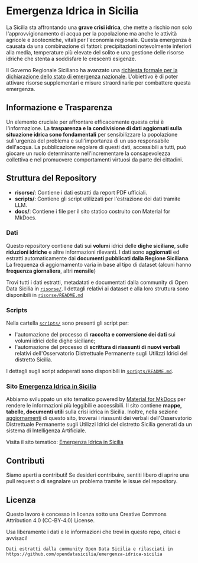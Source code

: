 # Emergenza Idrica in Sicilia

La Sicilia sta affrontando una **grave crisi idrica**, che mette a rischio non solo l'approvvigionamento di acqua per la popolazione ma anche le attività agricole e zootecniche, vitali per l'economia regionale. Questa emergenza è causata da una combinazione di fattori: precipitazioni notevolmente inferiori alla media, temperature più elevate del solito e una gestione delle risorse idriche che stenta a soddisfare le crescenti esigenze.

Il Governo Regionale Siciliano ha avanzato una [richiesta formale per la dichiarazione dello stato di emergenza nazionale](docs/documenti-utili/emergenza_nazionale_art7e24_dlvo2018n1.pdf). L'obiettivo è di poter attivare risorse supplementari e misure straordinarie per combattere questa emergenza.

## Informazione e Trasparenza

Un elemento cruciale per affrontare efficacemente questa crisi è l'informazione. La **trasparenza e la condivisione di dati aggiornati sulla situazione idrica sono fondamentali** per sensibilizzare la popolazione sull'urgenza del problema e sull'importanza di un uso responsabile dell'acqua. La pubblicazione regolare di questi dati, accessibili a tutti, può giocare un ruolo determinante nell'incrementare la consapevolezza collettiva e nel promuovere comportamenti virtuosi da parte dei cittadini.

## Struttura del Repository

- **risorse/**: Contiene i dati estratti da report PDF ufficiali.
- **scripts/**: Contiene gli script utilizzati per l'estrazione dei dati tramite LLM.
- **docs/**: Contiene i file per il sito statico costruito con Material for MkDocs.


### Dati

Questo repository contiene dati sui **volumi** idrici delle **dighe siciliane**, sulle **riduzioni idriche** e altre informazioni rilevanti. I dati sono **aggiornati** ed estratti automaticamente dai **documenti pubblicati dalla Regione Siciliana**. La frequenza di aggiornamento varia in base al tipo di dataset (alcuni hanno **frequenza giornaliera**, altri **mensile**)

Trovi tutti i dati estratti, metadatati e documentati dalla community di Open Data Sicilia in [`risorse/`](risorse/). I dettagli relativi ai dataset e alla loro struttura sono disponibili in [`risorse/README.md`](risorse/README.md)

### Scripts

Nella cartella [`scripts/`](scripts/) sono presenti gli script per:
- l'automazione del processo di **raccolta e conversione dei dati** sui volumi idrici delle dighe siciliane;
- l'automazione del processo di **scrittura di riassunti di nuovi verbali** relativi dell'Osservatorio Distrettuale Permanente sugli Utilizzi Idrici del distretto Sicilia.

I dettagli sugli script adoperati sono disponibili in [`scripts/README.md`](scripts/README.md).


### Sito [Emergenza Idrica in Sicilia](https://opendatasicilia.github.io/emergenza-idrica-sicilia/)
Abbiamo sviluppato un sito tematico powered by [Material for MkDocs](https://squidfunk.github.io/mkdocs-material/) per rendere le informazioni più leggibili e accessibili. Il sito contiene **mappe, tabelle, documenti utili** sulla crisi idrica in Sicilia. Inoltre, nella sezione [aggiornamenti](https://opendatasicilia.github.io/emergenza-idrica-sicilia/aggiornamenti/) di questo sito, troverai i riassunti dei verbali dell'Osservatorio Distrettuale Permanente sugli Utilizzi Idrici del distretto Sicilia generati da un sistema di Intelligenza Artificiale.

Visita il sito tematico: [Emergenza Idrica in Sicilia](https://opendatasicilia.github.io/emergenza-idrica-sicilia/)

## Contributi
Siamo aperti a contributi! Se desideri contribuire, sentiti libero di aprire una pull request o di segnalare un problema tramite le issue del repository.

## Licenza
Questo lavoro è concesso in licenza sotto una Creative Commons Attribution 4.0 (CC-BY-4.0) License.

Usa liberamente i dati e le informazioni che trovi in questo repo, citaci e avvisaci!

```
Dati estratti dalla community Open Data Sicilia e rilasciati in https://github.com/opendatasicilia/emergenza-idrica-sicilia
```